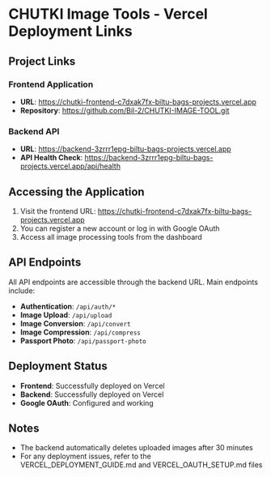 # CHUTKI Image Tools - Vercel Deployment Links

## Project Links

### Frontend Application
- **URL**: https://chutki-frontend-c7dxak7fx-biltu-bags-projects.vercel.app
- **Repository**: https://github.com/Bil-2/CHUTKI-IMAGE-TOOL.git

### Backend API
- **URL**: https://backend-3zrrr1epg-biltu-bags-projects.vercel.app
- **API Health Check**: https://backend-3zrrr1epg-biltu-bags-projects.vercel.app/api/health

## Accessing the Application

1. Visit the frontend URL: https://chutki-frontend-c7dxak7fx-biltu-bags-projects.vercel.app
2. You can register a new account or log in with Google OAuth
3. Access all image processing tools from the dashboard

## API Endpoints

All API endpoints are accessible through the backend URL. Main endpoints include:

- **Authentication**: `/api/auth/*`
- **Image Upload**: `/api/upload`
- **Image Conversion**: `/api/convert`
- **Image Compression**: `/api/compress`
- **Passport Photo**: `/api/passport-photo`

## Deployment Status

- **Frontend**: Successfully deployed on Vercel
- **Backend**: Successfully deployed on Vercel
- **Google OAuth**: Configured and working

## Notes

- The backend automatically deletes uploaded images after 30 minutes
- For any deployment issues, refer to the VERCEL_DEPLOYMENT_GUIDE.md and VERCEL_OAUTH_SETUP.md files